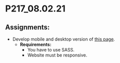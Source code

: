 # P217_08.02.21

## Assignments:
- Develop mobile and desktop version of [this page](https://www.figma.com/file/1piqLskEUWcCbRzS7lNK60/Prosecurse-Figma-Legal-Web-Page-Template-Community?node-id=964%3A5456). 
   - **Requirements:**
     - You have to use SASS.
     - Website must be responsive.
